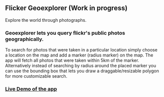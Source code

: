 ## Flicker Geoexplorer (Work in progress)

Explore the world through photographs.

### Geoexplorer lets you query flickr's public photos geographically.

To search for photos that were taken in a particular location simply choose a location on the map and add a marker (radius marker) on the map. The app will fetch all photos that were taken within 5km of the marker. Alternatively instead of searching by radius around the placed marker you can use the bounding box that lets you draw a draggable/resizable polygon for more customizable search.

### [Live Demo of the app ](https://userrrfriendly.github.io/Flickr-GeoExplorer/)
